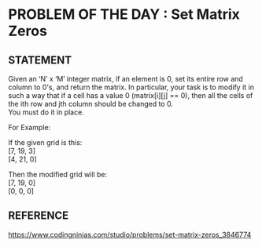 # PROBLEM OF THE DAY : Set Matrix Zeros

## STATEMENT 

Given an ‘N’ x ‘M’ integer matrix, if an element is 0, set its entire row and column to 0's, and return the matrix. In particular, your task is to modify it in such a way that if a cell has a value 0 (matrix[i][j] == 0), then all the cells of the ith row and jth column should be changed to 0.
<br>
You must do it in place.<br>

For Example:<br>

If the given grid is this:<br>
[7, 19, 3]<br>
[4, 21, 0]<br>

Then the modified grid will be:<br>
[7, 19, 0]<br>
[0, 0,  0]


## REFERENCE 
https://www.codingninjas.com/studio/problems/set-matrix-zeros_3846774
